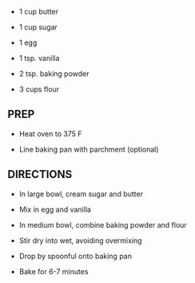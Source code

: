 - 1 cup butter

- 1 cup sugar

- 1 egg

- 1 tsp. vanilla

- 2 tsp. baking powder

- 3 cups flour

## PREP

- Heat oven to 375 F

- Line baking pan with parchment (optional)

## DIRECTIONS

- In large bowl, cream sugar and butter

- Mix in egg and vanilla

- In medium bowl, combine baking powder and flour

- Stir dry into wet, avoiding overmixing

- Drop by spoonful onto baking pan

- Bake for 6-7 minutes
